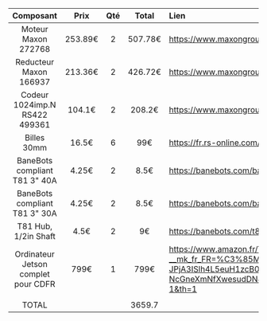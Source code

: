 |Composant|Prix|Qté|Total|Lien|
|:----:|:---:|:---:|:---:|:----|
|Moteur Maxon 272768|253.89€|2|507.78€|https://www.maxongroup.fr/maxon/view/catalog/|
|Reducteur Maxon 166937|213.36€|2|426.72€|https://www.maxongroup.fr/maxon/view/catalog/|
|Codeur 1024imp.N RS422 499361|104.1€|2|208.2€|https://www.maxongroup.fr/maxon/view/catalog/|
|Billes 30mm|16.5€|6|99€|https://fr.rs-online.com/web/p/billes-porteuses/2006385|
|BaneBots compliant T81 3" 40A|4.25€|2|8.5€|https://banebots.com/banebots-compliant-wheel-3-x-0-8-hub-mount-40a-orange/|
|BaneBots compliant T81 3" 30A|4.25€|2|8.5€|https://banebots.com/banebots-compliant-wheel-3-x-0-8-hub-mount-30a-green/|
|T81 Hub, 1/2in Shaft|4.5€|2|9€|https://banebots.com/t81-hub-1-2in-shaft/|
|Ordinateur Jetson complet pour CDFR|799€|1|799€|https://www.amazon.fr/Yahboom-Development-Microphone-Intelligence-Ubuntu20-04/dp/B0CDC8V25M/ref=sr_1_1?__mk_fr_FR=%C3%85M%C3%85%C5%BD%C3%95%C3%91&crid=2MMPI6ROE09QA&dib=eyJ2IjoiMSJ9.r36tlX5osV1ZbJhjq5HcspyfoMgOz8wBxo0i0t1p88FJaaOg02_s78EXuHQMm13zBtciLDK66k9dVqhQO98Err3DY25iFP9qdnKNW-TRSgDX_56CsXDbM-vnHEYAAvUDYRzpBpG2sVzSwFQMSCPYhhamCUaaZ-JPjA3ISlh4L5euH1zcB0AxmtQ_I0PhbBY9-NcGneXmNfXwesudDN8G1bZcPflmV1pbWGqZpGMEJn4nt26S6k4PX_rSXO82vPRtwQj_RX59Hcz8BLL_zX1AkseMyUmrFBm2szbTiUcf0Ow.lYybyZnb1AeLKKcIjFG7xtqVhsMIIUV9IoenxROFL5w&dib_tag=se&keywords=nvidia%2Bjetson%2Borion%2Bnx&qid=1727426016&sprefix=nvidia%2Bjetson%2Borin%2Bnx%2Caps%2C102&sr=8-1&th=1|
| | | | | |
|TOTAL| | |3659.7| |
